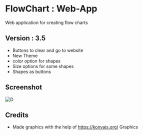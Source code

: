 # FlowChart : Web-App
Web application for creating flow charts


## Version : 3.5
* Buttons to clear and go to website
* New Theme
* color option for shapes
* Size options for some shapes
* Shapes as buttons

## Screenshot
![D](https://user-images.githubusercontent.com/44476743/133905528-7429049b-234b-4395-9dd8-e386791aaf56.PNG)



## Credits

* Made graphics with the help of https://konvajs.org/ Graphics

